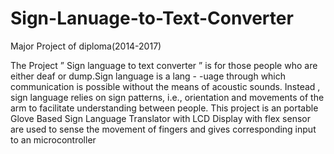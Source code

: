 # Sign-Lanuage-to-Text-Converter
Major Project of diploma(2014-2017)

The Project ” Sign language to text converter ” is for those people who are either deaf or dump.Sign language is a lang - -uage through which communication is possible without the means of acoustic sounds. Instead , sign language relies on sign patterns, i.e., orientation and movements of the arm to facilitate understanding between people. This project is an portable Glove Based Sign Language Translator with LCD Display with flex sensor are used to sense the movement of fingers and gives corresponding input to an microcontroller
